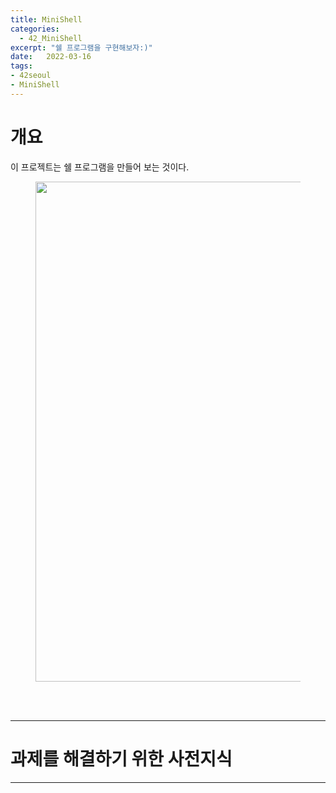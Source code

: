 ```yaml
---
title: MiniShell
categories: 
  - 42_MiniShell
excerpt: "쉘 프로그램을 구현해보자:)"
date:   2022-03-16
tags:
- 42seoul
- MiniShell
---
```


# 개요

이 프로젝트는 쉘 프로그램을 만들어 보는 것이다.



<figure>
	<a href="https://user-images.githubusercontent.com/79088896/149618790-d0b05434-3a45-4783-8d85-42b492cd9068.gif">
		<img src="https://user-images.githubusercontent.com/79088896/149618790-d0b05434-3a45-4783-8d85-42b492cd9068.gif"  width="800px;">
	</a>
</figure>


<br />
<br />

---

# 과제를 해결하기 위한 사전지식

---

